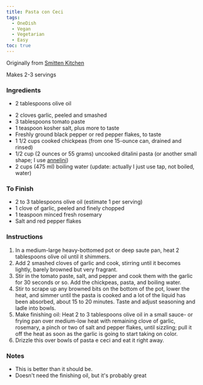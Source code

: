 ```yaml
---
title: Pasta con Ceci
tags:
  - OneDish
  - Vegan
  - Vegetarian
  - Easy
toc: true
---
```

Originally from [Smitten Kitchen](https://smittenkitchen.com/2017/10/quick-pasta-and-chickpeas-pasta-e-ceci/)

Makes 2-3 servings

### Ingredients

* 2 tablespoons olive oil
- 2 cloves garlic, peeled and smashed
- 3 tablespoons tomato paste
- 1 teaspoon kosher salt, plus more to taste
- Freshly ground black pepper or red pepper flakes, to taste
- 1 1/2 cups cooked chickpeas (from one 15-ounce can, drained and rinsed)
- 1/2 cup (2 ounces or 55 grams) uncooked ditalini pasta (or another small shape; I use [annelini](http://amzn.to/2xiSY2S))
- 2 cups (475 ml) boiling water (update: actually I just use tap, not boiled, water)

### To Finish

- 2 to 3 tablespoons olive oil (estimate 1 per serving)
- 1 clove of garlic, peeled and finely chopped
- 1 teaspoon minced fresh rosemary
- Salt and red pepper flakes

### Instructions

1.  In a medium-large heavy-bottomed pot or deep saute pan, heat 2 tablespoons olive oil until it shimmers. 
2. Add 2 smashed cloves of garlic and cook, stirring until it becomes lightly, barely browned but very fragrant. 
3. Stir in the tomato paste, salt, and pepper and cook them with the garlic for 30 seconds or so. Add the chickpeas, pasta, and boiling water. 
4. Stir to scrape up any browned bits on the bottom of the pot, lower the heat, and simmer until the pasta is cooked and a lot of the liquid has been absorbed, about 15 to 20 minutes. Taste and adjust seasoning and ladle into bowls.
5. Make finishing oil: Heat 2 to 3 tablespoons olive oil in a small sauce- or frying pan over medium-low heat with remaining clove of garlic, rosemary, a pinch or two of salt and pepper flakes, until sizzling; pull it off the heat as soon as the garlic is going to start taking on color. 
6. Drizzle this over bowls of pasta e ceci and eat it right away. 

### Notes
- This is better than it should be. 
- Doesn't need the finishing oil, but it's probably great